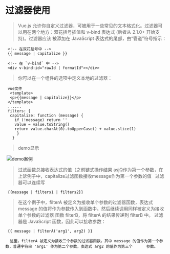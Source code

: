 # 过滤器使用
 > Vue.js 允许你自定义过滤器，可被用于一些常见的文本格式化。过滤器可以用在两个地方：双花括号插值和 v-bind 表达式 (后者从 2.1.0+ 开始支持)。过滤器应该    被添加在 JavaScript 表达式的尾部，由“管道”符号指示：
  
 ```
  <!-- 在双花括号中 -->
  {{ message | capitalize }}

  <!-- 在 `v-bind` 中 -->
  <div v-bind:id="rawId | formatId"></div>
 ```
 
 > 你可以在一个组件的选项中定义本地的过滤器：
  ```
  vue文件
   <template>
    <p>{{message | capitalize}}</p>
   </template>
   ......
   filters: {
    capitalize: function (message) {
      if (!message) return ''
      value = value.toString()
      return value.charAt(0).toUpperCase() + value.slice(1)
       }
     }
  ```
  
 > demo显示
  
  ![demo案例](http://wx1.sinaimg.cn/orj360/a8bf8822ly1frfbaxfibjj20go0323yb.jpg)
  
 > 过滤函数总接收表达式的值（之前链式操作结果 asjQ作为第一个参数，在上诉例子中，capitalize过滤函数接收message作为第一个参数的值
   过滤器可以连续写
   
   ```
    {{message | filters1 | filters2}}
   ```
 > 在这个例子中，filterA 被定义为接收单个参数的过滤器函数，表达式 message 的值将作为参数传入到函数中。然后继续调用同样被定义为接收单个参数的过滤器     函数 filterB，将 filterA 的结果传递到 filterB 中。  过滤器是 JavaScript 函数，因此可以接收参数：
   
   ```
    {{ message | filterA('arg1', arg2) }}
     
     这里，filterA 被定义为接收三个参数的过滤器函数。其中 message 的值作为第一个参数，普通字符串 'arg1' 作为第二个参数，表达式 arg2 的值作为第三个      参数。
     
   ```
 
 
  
  

